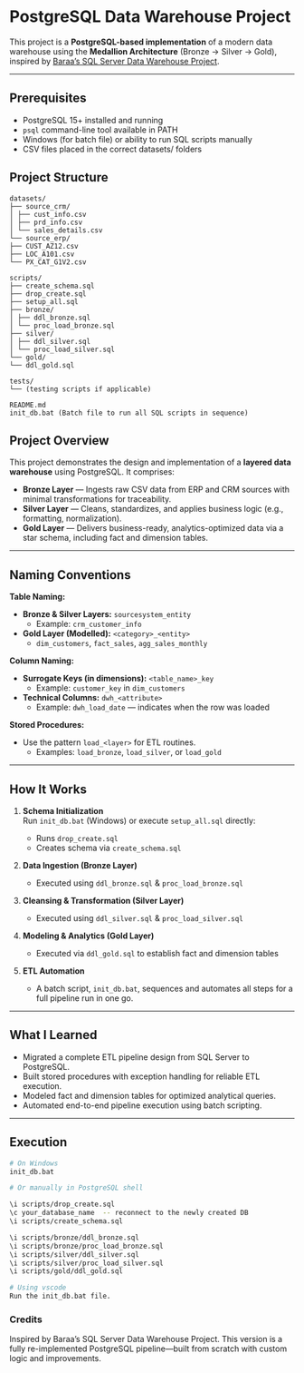 # PostgreSQL Data Warehouse Project

This project is a **PostgreSQL-based implementation** of a modern data warehouse using the **Medallion Architecture** (Bronze → Silver → Gold), inspired by [Baraa’s SQL Server Data Warehouse Project](https://github.com/DataWithBaraa/sql-data-warehouse-project).

---
## Prerequisites
- PostgreSQL 15+ installed and running
- `psql` command-line tool available in PATH
- Windows (for batch file) or ability to run SQL scripts manually
- CSV files placed in the correct datasets/ folders

##  Project Structure
```
datasets/
├── source_crm/
│ ├── cust_info.csv
│ ├── prd_info.csv
│ └── sales_details.csv
└── source_erp/
├── CUST_AZ12.csv
├── LOC_A101.csv
└── PX_CAT_G1V2.csv

scripts/
├── create_schema.sql
├── drop_create.sql
├── setup_all.sql
├── bronze/
│ ├── ddl_bronze.sql
│ └── proc_load_bronze.sql
├── silver/
│ ├── ddl_silver.sql
│ └── proc_load_silver.sql
└── gold/
└── ddl_gold.sql

tests/
└── (testing scripts if applicable)

README.md
init_db.bat (Batch file to run all SQL scripts in sequence)
```

##  Project Overview

This project demonstrates the design and implementation of a **layered data warehouse** using PostgreSQL. It comprises:

- **Bronze Layer** — Ingests raw CSV data from ERP and CRM sources with minimal transformations for traceability.
- **Silver Layer** — Cleans, standardizes, and applies business logic (e.g., formatting, normalization).
- **Gold Layer** — Delivers business-ready, analytics-optimized data via a star schema, including fact and dimension tables.

---

##  Naming Conventions

**Table Naming:**

- **Bronze & Silver Layers:** `sourcesystem_entity`  
  - Example: `crm_customer_info`  
- **Gold Layer (Modelled):** `<category>_<entity>`  
  - `dim_customers`, `fact_sales`, `agg_sales_monthly`

**Column Naming:**

- **Surrogate Keys (in dimensions):** `<table_name>_key`  
  - Example: `customer_key` in `dim_customers`  
- **Technical Columns:** `dwh_<attribute>`  
  - Example: `dwh_load_date` — indicates when the row was loaded

**Stored Procedures:**

- Use the pattern `load_<layer>` for ETL routines.  
  - Examples: `load_bronze`, `load_silver`, or `load_gold`

---

##  How It Works

1. **Schema Initialization**  
   Run `init_db.bat` (Windows) or execute `setup_all.sql` directly:  
   - Runs `drop_create.sql`  
   - Creates schema via `create_schema.sql`

2. **Data Ingestion (Bronze Layer)**  
   - Executed using `ddl_bronze.sql` & `proc_load_bronze.sql`

3. **Cleansing & Transformation (Silver Layer)**  
   - Executed using `ddl_silver.sql` & `proc_load_silver.sql`

4. **Modeling & Analytics (Gold Layer)**  
   - Executed via `ddl_gold.sql` to establish fact and dimension tables

5. **ETL Automation**  
   - A batch script, `init_db.bat`, sequences and automates all steps for a full pipeline run in one go.

---

##  What I Learned

- Migrated a complete ETL pipeline design from SQL Server to PostgreSQL.
- Built stored procedures with exception handling for reliable ETL execution.
- Modeled fact and dimension tables for optimized analytical queries.
- Automated end-to-end pipeline execution using batch scripting.



---

##  Execution

```bash
# On Windows
init_db.bat

# Or manually in PostgreSQL shell

\i scripts/drop_create.sql
\c your_database_name  -- reconnect to the newly created DB
\i scripts/create_schema.sql

\i scripts/bronze/ddl_bronze.sql
\i scripts/bronze/proc_load_bronze.sql
\i scripts/silver/ddl_silver.sql
\i scripts/silver/proc_load_silver.sql
\i scripts/gold/ddl_gold.sql

# Using vscode
Run the init_db.bat file.
```

### Credits
Inspired by Baraa’s SQL Server Data Warehouse Project. This version is a fully re-implemented PostgreSQL pipeline—built from scratch with custom logic and improvements.



